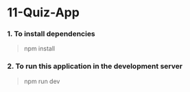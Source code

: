 # 11-Quiz-App
### 1. To install dependencies
> npm install

### 2. To run this application in the development server
> npm run dev
